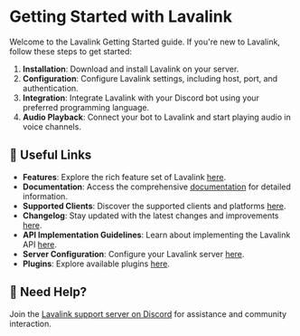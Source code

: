 # Getting Started with Lavalink

Welcome to the Lavalink Getting Started guide. If you're new to Lavalink, follow these steps to get started:

1. **Installation**: Download and install Lavalink on your server.
2. **Configuration**: Configure Lavalink settings, including host, port, and authentication.
3. **Integration**: Integrate Lavalink with your Discord bot using your preferred programming language.
4. **Audio Playback**: Connect your bot to Lavalink and start playing audio in voice channels.

## 🚀 Useful Links

- **Features**: Explore the rich feature set of Lavalink [here](https://github.com/lavalink-devs/Lavalink#features).
- **Documentation**: Access the comprehensive [documentation](https://lavalink.dev/clients.html) for detailed information.
- **Supported Clients**: Discover the supported clients and platforms [here](https://lavalink.dev/clients.html).
- **Changelog**: Stay updated with the latest changes and improvements [here](https://lavalink.dev/changelog.html).
- **API Implementation Guidelines**: Learn about implementing the Lavalink API [here](https://lavalink.dev/api/index.html).
- **Server Configuration**: Configure your Lavalink server [here](https://lavalink.dev/configuration/index.html).
- **Plugins**: Explore available plugins [here](https://lavalink.dev/plugins.html).

## 📢 Need Help?

Join the [Lavalink support server on Discord](https://discord.gg/Pzuj2xkacy) for assistance and community interaction.
